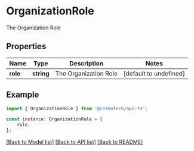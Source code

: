 # OrganizationRole

The Organization Role

## Properties

Name | Type | Description | Notes
------------ | ------------- | ------------- | -------------
**role** | **string** | The Organization Role | [default to undefined]

## Example

```typescript
import { OrganizationRole } from '@cosmotech/api-ts';

const instance: OrganizationRole = {
    role,
};
```

[[Back to Model list]](../README.md#documentation-for-models) [[Back to API list]](../README.md#documentation-for-api-endpoints) [[Back to README]](../README.md)
